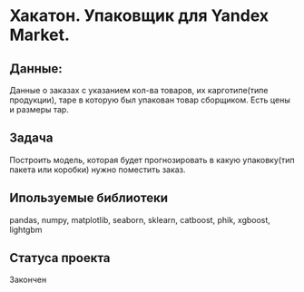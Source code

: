 # **Хакатон. Упаковщик для Yandex Market.**

## **Данные:**
Данные о заказах с указанием кол-ва товаров, их карготипе(типе продукции), таре в которую был упакован товар сборщиком. Есть цены и размеры тар.

## **Задача**
Построить модель, которая будет прогнозировать в какую упаковку(тип пакета или коробки) нужно поместить заказ. 

## **Ипользуемые библиотеки**
pandas, numpy, matplotlib, seaborn, sklearn, catboost, phik, xgboost, lightgbm

## **Cтатуса проекта** 
Закончен
